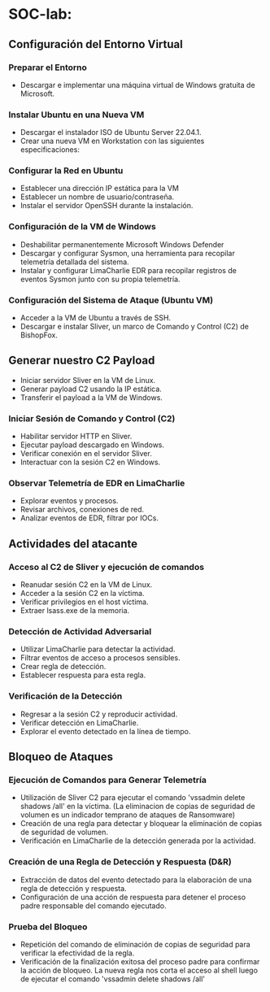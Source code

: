 # SOC-lab: 

## Configuración del Entorno Virtual

### Preparar el Entorno

- Descargar e implementar una máquina virtual de Windows gratuita de Microsoft.


### Instalar Ubuntu en una Nueva VM

- Descargar el instalador ISO de Ubuntu Server 22.04.1.
- Crear una nueva VM en Workstation con las siguientes especificaciones:

### Configurar la Red en Ubuntu

- Establecer una dirección IP estática para la VM 
- Establecer un nombre de usuario/contraseña.
- Instalar el servidor OpenSSH durante la instalación.

### Configuración de la VM de Windows

- Deshabilitar permanentemente Microsoft Windows Defender
- Descargar y configurar Sysmon, una herramienta para recopilar telemetría detallada del sistema.
- Instalar y configurar LimaCharlie EDR para recopilar registros de eventos Sysmon junto con su propia telemetría.

### Configuración del Sistema de Ataque (Ubuntu VM)

- Acceder a la VM de Ubuntu a través de SSH.
- Descargar e instalar Sliver, un marco de Comando y Control (C2) de BishopFox.

## Generar nuestro C2 Payload

- Iniciar servidor Sliver en la VM de Linux.
- Generar payload C2 usando la IP estática.
- Transferir el payload a la VM de Windows.

### Iniciar Sesión de Comando y Control (C2)

- Habilitar servidor HTTP en Sliver.
- Ejecutar payload descargado en Windows.
- Verificar conexión en el servidor Sliver.
- Interactuar con la sesión C2 en Windows.

### Observar Telemetría de EDR en LimaCharlie

- Explorar eventos y procesos.
- Revisar archivos, conexiones de red.
- Analizar eventos de EDR, filtrar por IOCs.

## Actividades del atacante

### Acceso al C2 de Sliver y ejecución de comandos

- Reanudar sesión C2 en la VM de Linux.
- Acceder a la sesión C2 en la víctima.
- Verificar privilegios en el host víctima.
- Extraer lsass.exe de la memoria.

### Detección de Actividad Adversarial

- Utilizar LimaCharlie para detectar la actividad.
- Filtrar eventos de acceso a procesos sensibles.
- Crear regla de detección.
- Establecer respuesta para esta regla.

### Verificación de la Detección

- Regresar a la sesión C2 y reproducir actividad.
- Verificar detección en LimaCharlie.
- Explorar el evento detectado en la línea de tiempo.

## Bloqueo de Ataques

### Ejecución de Comandos para Generar Telemetría

- Utilización de Sliver C2 para ejecutar el comando 'vssadmin delete shadows /all' en la víctima. (La eliminacion de copias de seguridad de volumen es un indicador temprano de ataques de Ransomware)
- Creación de una regla para detectar y bloquear la eliminación de copias de seguridad de volumen.
- Verificación en LimaCharlie de la detección generada por la actividad.

### Creación de una Regla de Detección y Respuesta (D&R)

- Extracción de datos del evento detectado para la elaboración de una regla de detección y respuesta.
- Configuración de una acción de respuesta para detener el proceso padre responsable del comando ejecutado.

### Prueba del Bloqueo

- Repetición del comando de eliminación de copias de seguridad para verificar la efectividad de la regla.
- Verificación de la finalización exitosa del proceso padre para confirmar la acción de bloqueo. La nueva regla nos corta el acceso al shell luego de ejecutar el comando 'vssadmin delete shadows /all'

